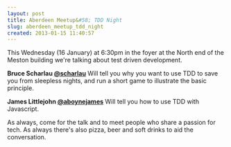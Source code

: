 ```yaml
---
layout: post
title: Aberdeen Meetup&#58; TDD Night
slug: aberdeen_meetup_tdd_night
created: 2013-01-15 11:40:57
---
```


This Wednesday (16 January) at 6:30pm in the foyer at the North end of the Meston building we're talking about test driven development.

<b>Bruce Scharlau <a href="http://twitter.com/scharlau">@scharlau</a></b>
Will tell you why you want to use TDD to save you from sleepless nights, and run a short game to illustrate the basic principle.

<b>James Littlejohn <a href="http://twitter.com/aboynejames">@aboynejames</a></b>
Will tell you how to use TDD with Javascript.

As always, come for the talk and to meet people who share a passion for tech. As always there's also pizza, beer and soft drinks to aid the conversation.
